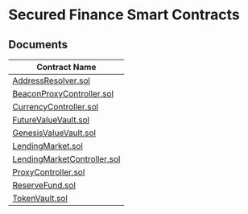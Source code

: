 # Secured Finance Smart Contracts

## Documents

| Contract Name                                                    |
| ---------------------------------------------------------------- |
| [AddressResolver.sol](./docs/AddressResolver.md)                 |
| [BeaconProxyController.sol](./docs/BeaconProxyController.md)     |
| [CurrencyController.sol](./docs/CurrencyController.md)           |
| [FutureValueVault.sol](./docs/FutureValueVault.md)               |
| [GenesisValueVault.sol](./docs/GenesisValueVault.md)             |
| [LendingMarket.sol](./docs/LendingMarket.md)                     |
| [LendingMarketController.sol](./docs/LendingMarketController.md) |
| [ProxyController.sol](./docs/ProxyController.md)                 |
| [ReserveFund.sol](./docs/ReserveFund.md)                         |
| [TokenVault.sol](./docs/TokenVault.md)                           |
